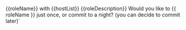 {{roleName}} with {{hostList}}
{{roleDescription}}
Would you like to {{ roleName }} just once, or commit to a night?
(you can decide to commit later)`

